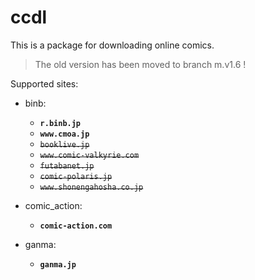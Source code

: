 # ccdl

This is a package for downloading online comics.

> The old version has been moved to branch m.v1.6 !

Supported sites:  

+ binb:  
  + **`r.binb.jp`**  
  + **`www.cmoa.jp`**  
  + ~~`booklive.jp`~~
  + ~~`www.comic-valkyrie.com`~~
  + ~~`futabanet.jp`~~
  + ~~`comic-polaris.jp`~~
  + ~~`www.shonengahosha.co.jp`~~  

+ comic_action:
  + **`comic-action.com`**

+ ganma:
  + **`ganma.jp`**

